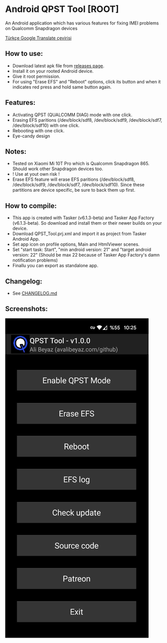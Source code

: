 # Android QPST Tool [ROOT]  
An Android application which has various features for fixing IMEI problems on Qualcomm Snapdragon devices  
  
[Türkçe Google Translate çevirisi](https://github-com.translate.goog/symbuzzer/android-qpst-tool/blob/main/README.md?_x_tr_sl=en&_x_tr_tl=tr&_x_tr_hl=tr&_x_tr_pto=wapp)  
  
## How to use:
- Download latest apk file from [releases page](https://github.com/symbuzzer/android-qpst-tool/releases).    
- Install it on your rooted Android device.  
- Give it root permission.  
- For using "Erase EFS" and "Reboot" options, click its button and when it indicates red press and hold same button again.  

## Features:  
- Activating QPST (QUALCOMM DIAG) mode with one click.  
- Erasing EFS paritions (/dev/block/sdf8, /dev/block/sdf9, /dev/block/sdf7, /dev/block/sdf10) with one click.  
- Rebooting with one click.
- Eye-candy design

## Notes:  
- Tested on Xiaomi Mi 10T Pro which is Qualcomm Snapdragon 865. Should work other Snapdragon devices too.  
- ! Use at yout own risk !
- Erase EFS feature will erase EFS paritions (/dev/block/sdf8, /dev/block/sdf9, /dev/block/sdf7, /dev/block/sdf10). Since these partitions are device specific, be sure to back them up first.  
  
## How to compile:  
- This app is created with Tasker (v6.1.3-beta) and Tasker App Factory (v6.1.3-beta). So download and install them or their newer builds on your device.  
- Download QPST_Tool.prj.xml and import it as project from Tasker Android App.  
- Set app icon on profile options, Main and HtmlViewer scenes.  
- Set "start task: Start", "min android version: 21" and "target android version: 22" (Should be max 22 because of Tasker App Factory's damn notification problems)  
- Finallu you can export as standalone app.  
  
## Changelog:  
- See [CHANGELOG.md](https://github.com/symbuzzer/android-qpst-tool/blob/main/CHANGELOG.md)
  
## Screenshots:
![](https://github.com/symbuzzer/android-qpst-tool/blob/main/screenshot1.jpg?raw=true)

